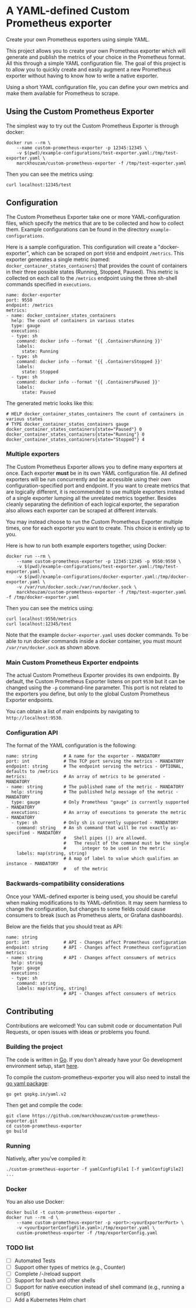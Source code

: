 # A YAML-defined Custom Prometheus exporter

Create your own Prometheus exporters using simple YAML.

This project allows you to create your own Prometheus exporter which will generate and publish the metrics of your choice in the Prometheus format.  All this through a simple YAML configuration file.  The goal of this project is to allow you to quickly create and easily augment a new Prometheus exporter without having to know how to write a native exporter.

Using a short YAML configuration file, you can define your own metrics and make them available for Prometheus to scrape.

## Using the Custom Prometheus Exporter

The simplest way to try out the Custom Prometheus Exporter is through docker:

```
docker run --rm \
    --name custom-prometheus-exporter -p 12345:12345 \
    -v $(pwd)/example-configurations/test-exporter.yaml:/tmp/test-exporter.yaml \
    marckhouzam/custom-prometheus-exporter -f /tmp/test-exporter.yaml
```
Then you can see the metrics using:
```
curl localhost:12345/test
```

## Configuration

The Custom Prometheus Exporter take one or more YAML-configuration files, which specify the metrics that are to be collected and how to collect them.  Example configurations can be found in the directory ```example-configurations```.

Here is a sample configuration.  This configuration will create a "docker-exporter", which can be scraped on port ```9550``` and endpoint ```/metrics```.  This exporter generates a single metric (named: ```docker_container_states_containers```) that provides the count of containers in their three possible states (Running, Stopped, Paused). This metric is collected on each call to the ```/metrics``` endpoint using the three sh-shell commands specified in ```executions```.

```
name: docker-exporter
port: 9550
endpoint: /metrics
metrics:
- name: docker_container_states_containers
  help: The count of containers in various states
  type: gauge
  executions:
  - type: sh
    command: docker info --format '{{ .ContainersRunning }}'
    labels:
      state: Running
  - type: sh
    command: docker info --format '{{ .ContainersStopped }}'
    labels:
      state: Stopped
  - type: sh
    command: docker info --format '{{ .ContainersPaused }}'
    labels:
      state: Paused
```

The generated metric looks like this:

```
# HELP docker_container_states_containers The count of containers in various states
# TYPE docker_container_states_containers gauge
docker_container_states_containers{state="Paused"} 0
docker_container_states_containers{state="Running"} 0
docker_container_states_containers{state="Stopped"} 4
```

### Multiple exporters

The Custom Prometheus Exporter allows you to define many exporters at once. Each exporter **must** be in its own YAML configuration file. All defined exporters will be run concurrently and be accessible using their own configuration-specified port and endpoint.  If you want to create metrics that are logically different, it is recommended to use multiple exporters instead of a single exporter lumping all the unrelated metrics together.  Besides cleanly separating the definition of each logical exporter, the separation also allows each exporter can be scraped at different intervals.

You may instead choose to run the Custom Prometheus Exporter multiple times, one for each exporter you want to create.  This choice is entirely up to you.

Here is how to run both example exporters together, using Docker:

```
docker run --rm \
    --name custom-prometheus-exporter -p 12345:12345 -p 9550:9550 \
    -v $(pwd)/example-configurations/test-exporter.yaml:/tmp/test-exporter.yaml \
    -v $(pwd)/example-configurations/docker-exporter.yaml:/tmp/docker-exporter.yaml \
    -v /var/run/docker.sock:/var/run/docker.sock \
    marckhouzam/custom-prometheus-exporter -f /tmp/test-exporter.yaml -f /tmp/docker-exporter.yaml
```
Then you can see the metrics using:
```
curl localhost:9550/metrics
curl localhost:12345/test
```
Note that the example ```docker-exporter.yaml``` uses docker commands.  To be able to run docker commands inside a docker container, you must mount ```/var/run/docker.sock``` as shown above.

### Main Custom Prometheus Exporter endpoints

The actual Custom Prometheus Exporter provides its own endpoints.  By default, the Custom Prometheus Exporter listens on port ```9530``` but it can be changed using the ```-p``` command-line parameter.  This port is not related to the exporters you define, but only to the global Custom Prometheus Exporter endpoints.

You can obtain a list of main endpoints by navigating to ```http://localhost:9530```.

### Configuration API

The format of the YAML configuration is the following:

```
name: string          # A name for the exporter - MANDATORY
port: int             # The TCP port serving the metrics - MANDATORY
endpoint: string      # The endpoint serving the metrics - OPTIONAL, defaults to /metrics
metrics:              # An array of metrics to be generated - MANDATORY
- name: string        # The published name of the metric - MANDATORY
  help: string        # The published help message of the metric - MANDATORY
  type: gauge         # Only Prometheus "gauge" is currently supported - MANDATORY
  executions:         # An array of executions to generate the metric - MANDATORY
  - type: sh          # Only sh is currently supported - MANDATORY
    command: string   # An sh command that will be run exactly as-specified - MANDATORY
                      #   Shell pipes (|) are allowed.
                      #   The result of the command must be the single
                      #      integer to be used in the metric
    labels: map(string, string)
                      # A map of label to value which qualifies an instance - MANDATORY
                      #   of the metric
```

### Backwards-compatibility considerations

Once your YAML-defined exporter is being used, you should be careful when making modifications to its YAML-definition.  It may seem harmless to change the configuration, but changes to some fields could cause consumers to break (such as Prometheus alerts, or Grafana dashboards).

Below are the fields that you should treat as API:
```
name: string
port: int             # API - Changes affect Prometheus configuration
endpoint: string      # API - Changes affect Prometheus configuration
metrics:
- name: string        # API - Changes affect consumers of metrics
  help: string
  type: gauge
  executions:
  - type: sh
    command: string
    labels: map(string, string)
                      # API - Changes affect consumers of metrics
```

## Contributing

Contributions are welcomed!  You can submit code or documentation Pull Requests, or open issues with ideas or problems you found.

### Building the project

The code is written in [Go](https://tour.golang.org).  If you don't already have your Go development environment setup, start [here](https://golang.org/doc/install
).

To compile the custom-prometheus-exporter you will also need to install the [go yaml package](https://github.com/go-yaml/yaml):

```
go get gopkg.in/yaml.v2
```

Then get and compile the code:
```
git clone https://github.com/marckhouzam/custom-prometheus-exporter.git
cd custom-prometheus-exporter
go build
```
### Running

Natively, after you've compiled it:
```
./custom-prometheus-exporter -f yamlConfigFile1 [-f yamlConfigFile2] ...
```

### Docker
You an also use Docker:
```
docker build -t custom-prometheus-exporter .
docker run --rm -d \
    --name custom-prometheus-exporter -p <port>:<yourExporterPort> \
    -v <yourExporterConfigFile.yaml>:/tmp/exporter.yaml \
    custom-prometheus-exporter -f /tmp/exporterConfig.yaml
```

### TODO list

- [ ] Automated Tests
- [ ] Support other types of metrics (e.g., Counter)
- [ ] Complete /-/reload support
- [ ] Support for bash and other shells
- [ ] Support for native execution instead of shell command (e.g., running a script)
- [ ] Add a Kubernetes Helm chart
